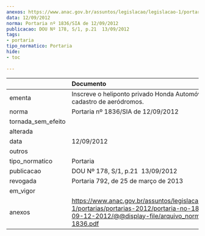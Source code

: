 ```yaml
---
anexos: https://www.anac.gov.br/assuntos/legislacao/legislacao-1/portarias/portarias-2012/portaria-no-1836-sia-de-09-12-2012/@@display-file/arquivo_norma/PA2012-1836.pdf
data: 12/09/2012
norma: Portaria nº 1836/SIA de 12/09/2012
publicacao: DOU Nº 178, S/1, p.21  13/09/2012
tags:
- portaria
tipo_normatico: Portaria
hide: 
- toc 
 
---
```


|                    | Documento                                                                                                                                                         |
|:-------------------|:------------------------------------------------------------------------------------------------------------------------------------------------------------------|
| ementa             | Inscreve o heliponto privado Honda Automóveis (SP) no cadastro de aeródromos.                                                                                     |
| norma              | Portaria nº 1836/SIA de 12/09/2012                                                                                                                                |
| tornada_sem_efeito |                                                                                                                                                                   |
| alterada           |                                                                                                                                                                   |
| data               | 12/09/2012                                                                                                                                                        |
| outros             |                                                                                                                                                                   |
| tipo_normatico     | Portaria                                                                                                                                                          |
| publicacao         | DOU Nº 178, S/1, p.21  13/09/2012                                                                                                                                 |
| revogada           | Portaria 792, de 25 de março de 2013                                                                                                                              |
| em_vigor           |                                                                                                                                                                   |
| anexos             | https://www.anac.gov.br/assuntos/legislacao/legislacao-1/portarias/portarias-2012/portaria-no-1836-sia-de-09-12-2012/@@display-file/arquivo_norma/PA2012-1836.pdf |